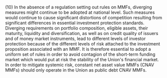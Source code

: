 (10) In the absence of a regulation setting out rules on MMFs, diverging measures might continue to be adopted at national level. Such measures would continue to cause significant distortions of competition resulting from significant differences in essential investment protection standards. Diverging requirements on portfolio composition, eligible assets, their maturity, liquidity and diversification, as well as on credit quality of issuers and of money market instruments, lead to different levels of investor protection because of the different levels of risk attached to the investment proposition associated with an MMF. It is therefore essential to adopt a uniform set of rules in order to avoid contagion of the short-term funding market which would put at risk the stability of the Union's financial market. In order to mitigate systemic risk, constant net asset value MMFs (CNAV MMFs) should only operate in the Union as public debt CNAV MMFs.